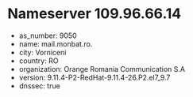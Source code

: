 # Nameserver 109.96.66.14

* as_number: 9050
* name: mail.monbat.ro.
* city: Vorniceni
* country: RO
* organization: Orange Romania Communication S.A
* version: 9.11.4-P2-RedHat-9.11.4-26.P2.el7_9.7
* dnssec: true
